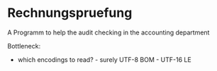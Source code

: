 # Rechnungspruefung
 
A Programm to help the audit checking in the accounting department

Bottleneck: 
 - which encodings to read? 
        - surely UTF-8 BOM
        - UTF-16 LE